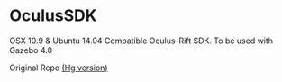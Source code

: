 # OculusSDK

OSX 10.9 & Ubuntu 14.04 Compatible Oculus-Rift SDK. To be used with Gazebo 4.0

Original Repo [(Hg version)](https://bitbucket.org/osrf/oculussdk)
